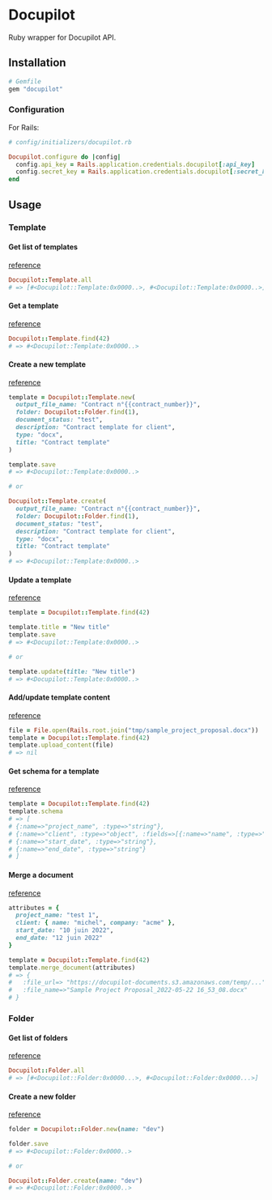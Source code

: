 # Docupilot

Ruby wrapper for Docupilot API.

## Installation

```ruby
# Gemfile
gem "docupilot"
```

### Configuration

For Rails:

```ruby
# config/initializers/docupilot.rb

Docupilot.configure do |config|
  config.api_key = Rails.application.credentials.docupilot[:api_key]
  config.secret_key = Rails.application.credentials.docupilot[:secret_key]
end
```


## Usage

### Template

#### Get list of templates

[reference](https://help.docupilot.app/developers/templates-api#get-list-of-templates)

```ruby
Docupilot::Template.all
# => [#<Docupilot::Template:0x0000..>, #<Docupilot::Template:0x0000..>]
```

#### Get a template

[reference](https://help.docupilot.app/developers/templates-api#get-a-template)


```ruby
Docupilot::Template.find(42)
# => #<Docupilot::Template:0x0000..>
```

#### Create a new template

[reference](https://help.docupilot.app/developers/templates-api#create-a-new-template)


```ruby
template = Docupilot::Template.new(
  output_file_name: "Contract n°{{contract_number}}",
  folder: Docupilot::Folder.find(1),
  document_status: "test",
  description: "Contract template for client",
  type: "docx",
  title: "Contract template"
)

template.save
# => #<Docupilot::Template:0x0000..>

# or

Docupilot::Template.create(
  output_file_name: "Contract n°{{contract_number}}",
  folder: Docupilot::Folder.find(1),
  document_status: "test",
  description: "Contract template for client",
  type: "docx",
  title: "Contract template"
)
# => #<Docupilot::Template:0x0000..>
```

#### Update a template

[reference](https://help.docupilot.app/developers/templates-api#update-a-template)


```ruby
template = Docupilot::Template.find(42)

template.title = "New title"
template.save
# => #<Docupilot::Template:0x0000..>

# or

template.update(title: "New title")
# => #<Docupilot::Template:0x0000..>
```

#### Add/update template content

[reference](https://help.docupilot.app/developers/templates-api#add-update-template-content)

```ruby
file = File.open(Rails.root.join("tmp/sample_project_proposal.docx"))
template = Docupilot::Template.find(42)
template.upload_content(file)
# => nil
```

#### Get schema for a template

[reference](https://help.docupilot.app/developers/templates-api#get-schema-for-a-template)

```ruby
template = Docupilot::Template.find(42)
template.schema
# => [
# {:name=>"project_name", :type=>"string"},
# {:name=>"client", :type=>"object", :fields=>[{:name=>"name", :type=>"string"}, {:name=>"company", :type=>"string"}]},
# {:name=>"start_date", :type=>"string"},
# {:name=>"end_date", :type=>"string"}
# ]
```

#### Merge a document

[reference](https://help.docupilot.app/developers/templates-api#merge-a-document)

```ruby
attributes = {
  project_name: "test 1",
  client: { name: "michel", company: "acme" },
  start_date: "10 juin 2022",
  end_date: "12 juin 2022"
}

template = Docupilot::Template.find(42)
template.merge_document(attributes)
# => {
#   :file_url=> "https://docupilot-documents.s3.amazonaws.com/temp/...",
#   :file_name=>"Sample Project Proposal_2022-05-22 16_53_08.docx"
# }
```

### Folder

#### Get list of folders

[reference](https://help.docupilot.app/developers/folders-api#get-list-of-templates)

```ruby
Docupilot::Folder.all
# => [#<Docupilot::Folder:0x0000...>, #<Docupilot::Folder:0x0000...>]
```

#### Create a new folder

[reference](https://help.docupilot.app/developers/folders-api#create-a-new-folder)

```ruby
folder = Docupilot::Folder.new(name: "dev")

folder.save
# => #<Docupilot::Folder:0x0000..>

# or

Docupilot::Folder.create(name: "dev")
# => #<Docupilot::Folder:0x0000..>
```
